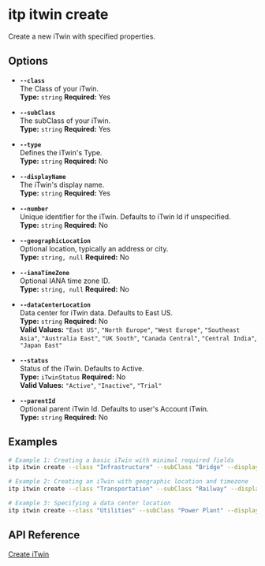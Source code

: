 # itp itwin create

Create a new iTwin with specified properties.

## Options

- **`--class`**  
  The Class of your iTwin.  
  **Type:** `string` **Required:** Yes

- **`--subClass`**  
  The subClass of your iTwin.  
  **Type:** `string` **Required:** Yes

- **`--type`**  
  Defines the iTwin's Type.  
  **Type:** `string` **Required:** No

- **`--displayName`**  
  The iTwin's display name.  
  **Type:** `string` **Required:** Yes

- **`--number`**  
  Unique identifier for the iTwin. Defaults to iTwin Id if unspecified.  
  **Type:** `string` **Required:** No

- **`--geographicLocation`**  
  Optional location, typically an address or city.  
  **Type:** `string, null` **Required:** No

- **`--ianaTimeZone`**  
  Optional IANA time zone ID.  
  **Type:** `string, null` **Required:** No

- **`--dataCenterLocation`**  
  Data center for iTwin data. Defaults to East US.  
  **Type:** `string` **Required:** No  
  **Valid Values:** `"East US"`, `"North Europe"`, `"West Europe"`, `"Southeast Asia"`, `"Australia East"`, `"UK South"`, `"Canada Central"`, `"Central India"`, `"Japan East"`

- **`--status`**  
  Status of the iTwin. Defaults to Active.  
  **Type:** `iTwinStatus` **Required:** No  
  **Valid Values:** `"Active"`, `"Inactive"`, `"Trial"`

- **`--parentId`**  
  Optional parent iTwin Id. Defaults to user's Account iTwin.  
  **Type:** `string` **Required:** No

## Examples

```bash
# Example 1: Creating a basic iTwin with minimal required fields
itp itwin create --class "Infrastructure" --subClass "Bridge" --displayName "Golden Gate Revamp"

# Example 2: Creating an iTwin with geographic location and timezone
itp itwin create --class "Transportation" --subClass "Railway" --displayName "High-Speed Rail Project" --geographicLocation "San Francisco, CA" --ianaTimeZone "America/Los_Angeles"

# Example 3: Specifying a data center location
itp itwin create --class "Utilities" --subClass "Power Plant" --displayName "Solar Farm Expansion" --dataCenterLocation "UK South"
```

## API Reference

[Create iTwin](https://developer.bentley.com/apis/itwins/operations/create-itwin/)
